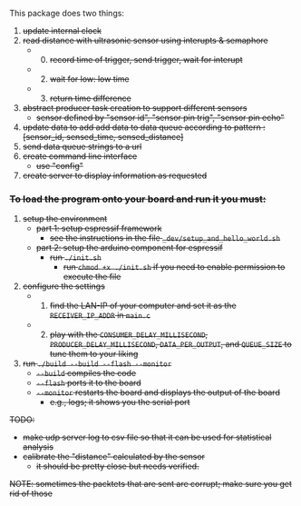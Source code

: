 This package does two things:
1. <s> update internal clock
2. read distance with ultrasonic sensor using interupts & semaphore
    - 0. record time of trigger, send trigger, wait for interupt
    - 2. wait for low: low time
    - 3. return time difference
3. abstract producer task creation to support different sensors
    - sensor defined by "sensor id", "sensor pin trig", "sensor pin echo"
3. update data to add add data to data queue according to pattern : [sensor_id, sensed_time, sensed_distance]
4. <s> send data queue strings to a url
5. create command line interface
    - use "config"
6. create server to display information as requested


### To load the program onto your board and run it you must:
1. setup the environment
    - part 1: setup espressif framework
        - see the instructions in the file `_dev/setup_and_hello_world.sh`
    - part 2: setup the arduino component for espressif
        - run `./init.sh`
            - run `chmod +x ./init.sh` if you need to enable permission to execute the file
3. configure the settings
    - 1. find the LAN-IP of your computer and set it as the `RECEIVER_IP_ADDR` in `main.c`
    - 2. play with the `CONSUMER_DELAY_MILLISECOND`, `PRODUCER_DELAY_MILLISECOND`, `DATA_PER_OUTPUT`, and `QUEUE_SIZE` to tune them to your liking
2. run `./build --build --flash --monitor`
    - `--build` compiles the code
    - `--flash` ports it to the board
    - `--monitor` restarts the board and displays the output of the board
        - e.g., logs; it shows you the serial port

TODO:
- make udp server log to csv file so that it can be used for statistical analysis
- calibrate the "distance" calculated by the sensor
    - it should be pretty close but needs verified.

NOTE:
sometimes the packtets that are sent are corrupt; make sure you get rid of those
